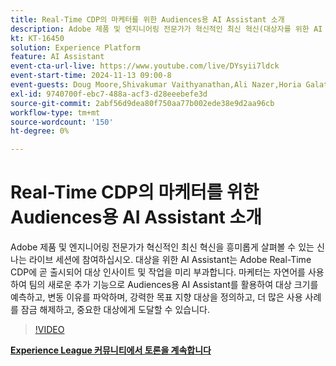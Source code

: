 ```yaml
---
title: Real-Time CDP의 마케터를 위한 Audiences용 AI Assistant 소개
description: Adobe 제품 및 엔지니어링 전문가가 혁신적인 최신 혁신(대상자를 위한 AI Assistant)을 흥미진진하게 엿볼 수 있는 신나는 라이브 세션에 참여하십시오. Adobe Real-Time CDP은 곧 대상의 통찰력과 작업을 미리 부과할 예정입니다.
kt: KT-16450
solution: Experience Platform
feature: AI Assistant
event-cta-url-live: https://www.youtube.com/live/DYsyii7ldck
event-start-time: 2024-11-13 09:00-8
event-guests: Doug Moore,Shivakumar Vaithyanathan,Ali Nazer,Horia Galatanu
exl-id: 9740700f-ebc7-488a-acf3-d28eeebefe3d
source-git-commit: 2abf56d9dea80f750aa77b002ede38e9d2aa96cb
workflow-type: tm+mt
source-wordcount: '150'
ht-degree: 0%

---
```


# Real-Time CDP의 마케터를 위한 Audiences용 AI Assistant 소개

Adobe 제품 및 엔지니어링 전문가가 혁신적인 최신 혁신을 흥미롭게 살펴볼 수 있는 신나는 라이브 세션에 참여하십시오. 대상을 위한 AI Assistant는 Adobe Real-Time CDP에 곧 출시되어 대상 인사이트 및 작업을 미리 부과합니다. 마케터는 자연어를 사용하여 팀의 새로운 추가 기능으로 Audiences용 AI Assistant를 활용하여 대상 크기를 예측하고, 변동 이유를 파악하며, 강력한 목표 지향 대상을 정의하고, 더 많은 사용 사례를 잠금 해제하고, 중요한 대상에게 도달할 수 있습니다.

>[!VIDEO](https://video.tv.adobe.com/v/3438012/?quality=12&learn=on)

[**Experience League 커뮤니티에서 토론을 계속합니다**](https://experienceleaguecommunities.adobe.com/t5/real-time-customer-data-platform/adobe-experience-league-live-introducing-ai-assistant-for/td-p/716720)
